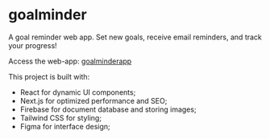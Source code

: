 # goalminder
A goal reminder web app. Set new goals, receive email reminders, and track your progress!

Access the web-app: [goalminderapp](https://goalminder.netlify.app/)

This project is built with:
- React for dynamic UI components;
- Next.js for optimized performance and SEO;
- Firebase for document database and storing images;
- Tailwind CSS for styling;
- Figma for interface design;
